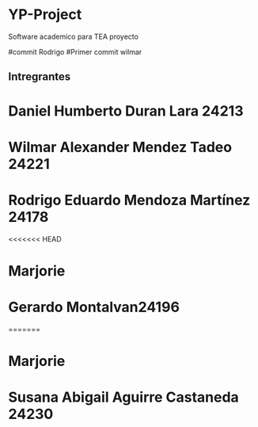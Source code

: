 # YP-Project
Software academico para TEA
proyecto 

#commit Rodrigo
#Primer commit wilmar 
## Intregrantes 
# Daniel Humberto Duran Lara 24213
# Wilmar Alexander Mendez Tadeo 24221
# Rodrigo Eduardo Mendoza Martínez 24178
<<<<<<< HEAD
# Marjorie
# Gerardo Montalvan24196
=======
# Marjorie 
# Susana Abigail Aguirre Castaneda 24230 

